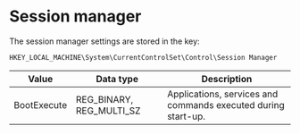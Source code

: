 # Session manager

The session manager settings are stored in the key:

```
HKEY_LOCAL_MACHINE\System\CurrentControlSet\Control\Session Manager
```

Value | Data type | Description
--- | --- | ---
BootExecute | REG_BINARY, REG_MULTI_SZ | Applications, services and commands executed during start-up.

